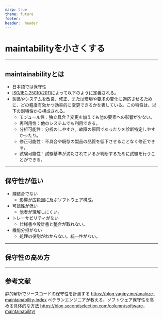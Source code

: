 ```yaml
---
marp: true
theme: future
footer: 　
header:  header
---
```

# maintabilityを小さくする
---
## maintainabilityとは
- 日本語では保守性
- [ISO/IEC 25010:2011](https://iso25000.com/index.php/en/iso-25000-standards/iso-25010)によって以下のように定義される。
- 製品やシステムを改良、修正、または環境や要求の変化に適応させるために、どの程度有効かつ効率的に変更できるかを表している。この特性は、以下の副特性から構成される。
  - モジュール性：独立具合？変更を加えても他の要素への影響が少ない。
  - 再利用性：他のシステムでも利用できる。
  - 分析可能性：分析のしやすさ。故障の原因であったりを診断特定しやすかったり。
  - 修正可能性：不具合や既存の製品の品質を低下させることなく修正できる。
  - 試験可能性：試験基準が満たされているか判断するために試験を行うことができる。

---
## 保守性が低い
- 疎結合でない
  - 影響が広範囲に及ぶソフトウェア構成。
- 可読性が低い
  - 他者が理解しにくい。
- トレーサビリティがない
  - 仕様書や設計書と整合が取れない。
- 機能分担がない
  - 処理の役割がわからない。統一性がない。
---
## 保守性の高め方

---
## 参考文献
静的解析でソースコードの保守性を計測する
https://blog.yagipy.me/analyze-maintainability-index
ベテランエンジニアが教える、ソフトウェア保守性を高める具体的な方法
https://blog.secondselection.com/column/software-maintainability/